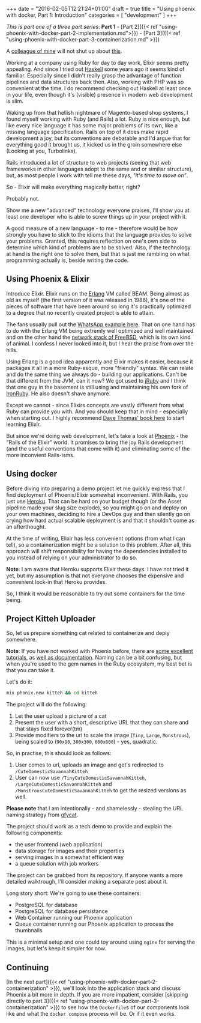 +++
date = "2016-02-05T12:21:24+01:00"
draft = true
title = "Using phoenix with docker, Part 1: Introduction"
categories = [
    "development"
]
+++

_This is part one of a three part series_: **Part 1** - [Part 2]({{< ref "using-phoenix-with-docker-part-2-implementation.md">}}) - [Part 3]({{< ref "using-phoenix-with-docker-part-3-containerization.md" >}})

A [colleague of mine](https://kholbekj.surge.sh) will not shut up about [this](https://elixir-lang.org).

Working at a company using Ruby for day to day work, Elixir seems pretty appealing. And since I tried out [Haskell](http://learnyouahaskell.com/) some years ago it seems kind of familiar. Especially since I didn't really grasp the advantage of function pipelines and data structures back then. Also, working with PHP was so convenient at the time. I do recommend checking out Haskell at least once in your life, even though it's (visible) presence in modern web development is slim.

Waking up from that hellish nightmare of Magento-based shop systems, I found myself working with Ruby (and Rails) a lot. Ruby is nice enough, but like every nice language it has some major problems of its own, like a missing language specification. Rails on top of it does make rapid development a joy, but its conventions are debatable and I'd argue that for everything good it brought us, it kicked us in the groin somewhere else (Looking at you, Turbolinks).

Rails introduced a lot of structure to web projects (seeing that web frameworks in other languages adopt to the same and or similiar structure), but, as most people I work with tell me these days, _"it's time to move on"_.

So - Elixir will make everything magically better, right? 

Probably not. 

Show me a new "advanced" technology everyone praises, I'll show you at least one developer who is able to screw things up in your project with it. 

A good measure of a new language - to me - therefore would be how strongly you have to stick to the idioms that the language provides to solve your problems. Granted, this requires reflection on one's own side to determine which kind of problems are to be solved. Also, if the technology at hand is the right one to solve them, but that is just me rambling on what programming actually is, beside writing the code.

## Using Phoenix & Elixir

Introduce Elixir. Elixir runs on the [Erlang](https://www.wikiwand.com/en/Erlang_(programming_language)) VM called BEAM. Being almost as old as myself (the first version of it was released in 1986), it's one of the pieces of software that have been around so long it's practically optimized to a degree that no recently created project is able to attain.

The fans usually pull out the [WhatsApp example here](http://www.wired.com/2015/09/whatsapp-serves-900-million-users-50-engineers/). That on one hand has to do with the Erlang VM being extremly well optimized and well maintained and on the other hand the [network stack of FreeBSD](https://www.quora.com/How-is-FreeBSDs-network-stack-superior-to-that-of-Linux), which is its own kind of animal. I confess I never looked into it, but I hear the praise from over the hills.

Using Erlang is a good idea apparently and Elixir makes it easier, because it packages it all in a more Ruby-esque, more "friendly" syntax. We can relate and do the same thing we always do - building our applications. Can't be that different from the JVM, can it now? We got used to [jRuby](https://jruby.org) and I think that one guy in the basement is still using and maintaining his own fork of [IronRuby](https://ironruby.net). He also doesn't shave anymore.

Except we cannot - since Elixirs concepts are vastly different from what Ruby can provide you with. And you should keep that in mind - especially when starting out. I highly recommend [Dave Thomas' book here](https://pragprog.com/book/elixir12/programming-elixir-1-2) to start learning Elixir.

But since we're doing web development, let's take a look at [Phoenix](http://phoenixframework.org) - the "Rails of the Elixir" world. It promises to bring the joy Rails development (and the useful conventions that come with it) and eliminating some of the more inconvient Rails-isms.

## Using docker

Before diving into preparing a demo project let me quickly express that I find deployment of Phoenix/Elixir somewhat inconvenient. With Rails, you just use [Heroku](https://heroku.com). That can be hard on your budget though (or the Asset pipeline made your slug size explode), so you might go on and deploy on your own machines, deciding to hire a DevOps guy and then silently go on crying how hard actual scalable deployment is and that it shouldn't come as an afterthought.

At the time of writing, Elixir has less convenient options (from what I can tell), so a containerization might be a solution to this problem. After all, this approach will shift responsibility for having the dependencies installed to you instead of relying on your administrator to do so.

**Note**: I am aware that Heroku supports Elixir these days. I have not tried it yet, but my assumption is that not everyone chooses the expensive and convenient lock-in that Heroku provides.

So, I think it would be reasonable to try out some containers for the time being.

## Project Kitteh Uploader

So, let us prepare something cat related to containerize and deply somewhere.

**Note**: If you have not worked with Phoenix before, there are [some excellent tutorials](https://blog.codecentric.de/en/2016/01/elixir-phoenix-couchdb-introduction/), as [well as documentation](http://hexdocs.pm/phoenix/Phoenix.html). Naming can be a bit confusing, but when you're used to the gem names in the Ruby ecosystem, my best bet is that you can take it.

Let's do it:

```bash
mix phonix.new kitteh && cd kitteh
```

The project will do the following:

1. Let the user upload a picture of a cat
2. Present the user with a short, descriptive URL that they can share and that stays fixed forever(tm)
3. Provide modifiers to the url to scale the image (`Tiny`, `Large`, `Monstrous`), being scaled to (`90x90`, `300x300`, `600x600`) - yes, quadratic.

So, in practise, this should look as follows:

1. User comes to url, uploads an image and get's redirected to `/CuteDomesticSavannahKitteh`
2. User can now use `/TinyCuteDomesticSavannahKitteh`, `/LargeCuteDomesticSavannahKitteh` and `/MonstrousCuteDomesticSavannahKitteh` to get the resized versions as well.

**Please note** that I am intentionally - and shamelessly - stealing the URL naming strategy from [gfycat](https://gfycat.com/).

The project should work as a tech demo to provide and explain the following components:

- the user frontend (web application)
- data storage for images and their properties
- serving images in a somewhat efficient way
- a queue solution with job workers

The project can be grabbed from its repository. If anyone wants a more detailed walktrough, I'll consider making a separate post about it.

Long story short: We're going to use these containers:

- PostgreSQL for database
- PostgreSQL for database persistance
- Web Container running our Phoenix application
- Queue container running our Phoenix application to process the thumbnails

This is a minimal setup and one could toy around using `nginx` for serving the images, but let's keep it simpler for now.

## Continuing

[In the next part]({{< ref "using-phoenix-with-docker-part-2-containerization" >}}), we'll look into the application stack and discuss Phoenix a bit more in depth. If you are more impatient, consider [skipping directly to part 3]({{< ref "using-phoenix-with-docker-part-3-containerization" >}}) to see how the `Dockerfile`s of our components look like and what the `docker compose` process will be. Or if it even works.
